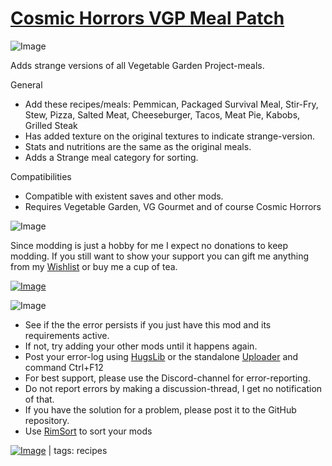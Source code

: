 # [Cosmic Horrors VGP Meal Patch](https://steamcommunity.com/sharedfiles/filedetails/?id=1565686128)

![Image](https://i.imgur.com/iCj5o7O.png)

  
Adds strange versions of all Vegetable Garden Project-meals.

General


-  Add these recipes/meals: Pemmican, Packaged Survival Meal, Stir-Fry, Stew, Pizza, Salted Meat, Cheeseburger, Tacos, Meat Pie, Kabobs, Grilled Steak
-  Has added texture on the original textures to indicate strange-version.
-  Stats and nutritions are the same as the original meals.
-  Adds a Strange meal category for sorting.



Compatibilities
- Compatible with existent saves and other mods.
- Requires Vegetable Garden, VG Gourmet and of course Cosmic Horrors
 
![Image](https://i.imgur.com/Ds0rBAD.png)

Since modding is just a hobby for me I expect no donations to keep modding. If you still want to show your support you can gift me anything from my [Wishlist](https://store.steampowered.com/wishlist/id/Mlie) or buy me a cup of tea.

[![Image](https://i.imgur.com/VWG0yff.png)](https://ko-fi.com/G2G55DDYD)

![Image](https://i.imgur.com/5xwDG6H.png)



-  See if the the error persists if you just have this mod and its requirements active.
-  If not, try adding your other mods until it happens again.
-  Post your error-log using [HugsLib](https://steamcommunity.com/workshop/filedetails/?id=818773962) or the standalone [Uploader](https://steamcommunity.com/sharedfiles/filedetails/?id=2873415404) and command Ctrl+F12
-  For best support, please use the Discord-channel for error-reporting.
-  Do not report errors by making a discussion-thread, I get no notification of that.
-  If you have the solution for a problem, please post it to the GitHub repository.
-  Use [RimSort](https://github.com/RimSort/RimSort/releases/latest) to sort your mods

 

[![Image](https://img.shields.io/github/v/release/emipa606/CosmicHorrorVGPPath?label=latest%20version&style=plastic&labelColor=0070cd&color=white)](https://steamcommunity.com/sharedfiles/filedetails/changelog/1565686128) | tags:  recipes

